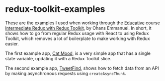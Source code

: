 # redux-toolkit-examples

These are the examples I used when working through the [Educative](https://www.educative.io/) course
[Intermediate Redux with Redux Toolkit](https://www.educative.io/courses/intermediate-redux-toolkit), by Ohans
Emmanuel. In short, it shows how to go from regular Redux usage with React to using Redux Toolkit, which removes a lot
of boilerplate to make working with Redux easier.

The first example app, [Cat Mood](https://github.com/stevecochrane/redux-toolkit-examples/tree/main/01-cat-mood), is a
very simple app that has a single state variable, updating it with a Redux Toolkit slice.

The second example app, [TweetFind](https://github.com/stevecochrane/redux-toolkit-examples/tree/main/02-tweetfind),
shows how to fetch data from an API by making asynchronous requests using `createAsyncThunk`.
